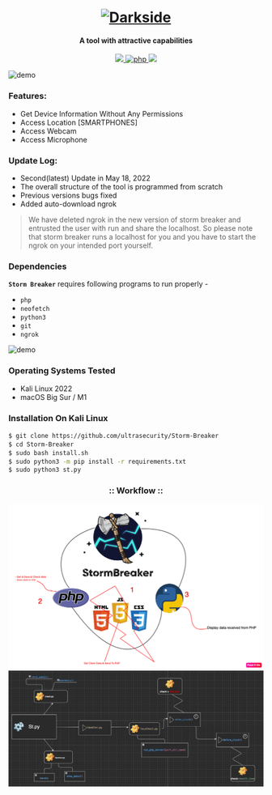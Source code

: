 <h1 align="center">
  <br>
  <a href="https://github.com/ultrasecurity/Storm-Breaker"><img src="http://dl.sabzlearn.ir/demo/storm/1demo.png" alt="Darkside"></a>

</h1>

<h4 align="center">A tool with attractive capabilities</h4>

<p align="center">
  <a href="http://python.org">
    <img src="https://img.shields.io/badge/python-v3-blue">
  </a>
  <a href="https://php.net">
    <img src="https://img.shields.io/badge/php-7.4.4-green"
         alt="php">
  </a>

  <a href="https://www.microsoft.com/de-de/">
    <img src="https://img.shields.io/badge/platform-Linux-red">
  </a>
</p>

![demo](https://dl.sabzlearn.ir/demo/storm/cu-demo.png)

### Features:

- Get Device Information Without Any Permissions
- Access Location [SMARTPHONES]
- Access Webcam
- Access Microphone



### Update Log:
- Second(latest) Update in  May 18, 2022
- The overall structure of the tool is programmed from scratch
- Previous versions bugs fixed
- Added auto-download ngrok

> We have deleted ngrok in the new version of storm breaker and entrusted the user with run and share the localhost. So please note that storm breaker runs a localhost for you and you have to start the ngrok on your intended port yourself.


### Dependencies

**`Storm Breaker`** requires following programs to run properly - 
- `php`
- `neofetch`
- `python3`
- `git`
- `ngrok`

![demo](work3.gif)

### Operating Systems Tested

- Kali Linux 2022
- macOS Big Sur / M1 

### Installation On Kali Linux


```bash
$ git clone https://github.com/ultrasecurity/Storm-Breaker
$ cd Storm-Breaker
$ sudo bash install.sh
$ sudo python3 -m pip install -r requirements.txt
$ sudo python3 st.py
```


<h3 align="center">
:: Workflow ::

</h3>
<p align="center">
<img src="Work1.png"/>
  
<br>
<img src="Work2.png"/>

 
</p>
